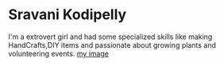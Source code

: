 # Sravani Kodipelly

I'm a extrovert girl and had some specialized skills like making HandCrafts,DIY items and passionate about growing plants and volunteering events.
[my image](C:\Users\S544914\Documents\GitHub\assignment02-Kodipelly/mypic.jpg)
